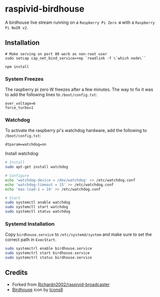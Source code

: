 # raspivid-birdhouse

A birdhouse live stream running on a `Raspberry Pi Zero W` with a `Raspberry Pi NoIR v2`.

## Installation

```
# Make serving on port 80 work as non-root user
sudo setcap cap_net_bind_service=+ep `readlink -f \`which node\``

npm install
```

### System Freezes
The raspberry pi zero W freezes after a few minutes. The way to fix it was to add the following lines to `/boot/config.txt`:
```
over_voltage=6
force_turbo=1
```

### Watchdog
To activate the raspberry pi's watchdog hardware, add the following to `/boot/config.txt`:
```
dtparam=watchdog=on
```

Install watchdog:
```bash
# Install
sudo apt-get install watchdog

# Configure
echo 'watchdog-device = /dev/watchdog' >> /etc/watchdog.conf
echo 'watchdog-timeout = 15' >> /etc/watchdog.conf
echo 'max-load-1 = 24' >> /etc/watchdog.conf

# Start
sudo systemctl enable watchdog
sudo systemctl start watchdog
sudo systemctl status watchdog
```

### Systemd Installation
Copy `birdhouse.service` to `/etc/systemd/system` and make sure to set the correct path in `ExecStart`.

```bash
sudo systemctrl enable birdhouse.service
sudo systemctrl start birdhouse.service
sudo systemctrl status birdhouse.service
```

## Credits

- Forked from [Richardn2002/raspivid-broadcaster](https://github.com/Richardn2002/raspivid-broadcaster)
- [Birdhouse](https://icons8.com/icon/xXapShTzctaU/birdhouse) icon by [Icons8](https://icons8.com)
